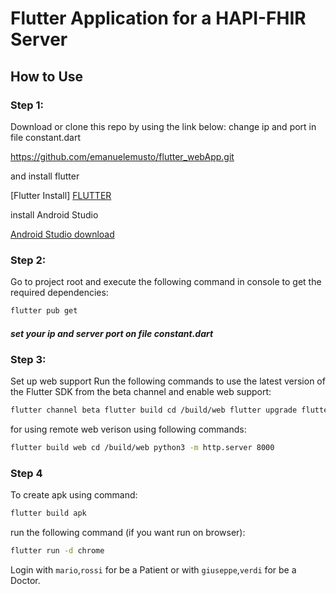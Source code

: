 # Flutter Application for a HAPI-FHIR Server

## How to Use 
 
### Step 1:

Download or clone this repo by using the link below: change ip and port in file constant.dart

https://github.com/emanuelemusto/flutter_webApp.git

and install flutter

[Flutter Install] [FLUTTER]

install Android Studio

[Android Studio download][ANDROIDSTUDIO]

### Step 2:

Go to project root and execute the following command in console to get the required dependencies:
```sh
flutter pub get
```

##### _set your ip and server port on file constant.dart_


### Step 3:

Set up web support Run the following commands to use the latest version of the Flutter SDK from the beta channel and enable web support:
```sh
flutter channel beta flutter build cd /build/web flutter upgrade flutter config --enable-web
```

for using remote web verison using following commands:
```sh
flutter build web cd /build/web python3 -m http.server 8000
```

### Step 4 

To create apk using command: 
```sh
flutter build apk
```

run the following command (if you want run on browser): 
```sh
flutter run -d chrome
```


Login with `mario`,`rossi` for be a Patient or with `giuseppe`,`verdi` for be a Doctor.

[//]: # (These are reference links used in the body of this note and get stripped out when the markdown processor does its job. There is no need to format nicely because it shouldn't be seen. Thanks SO - http://stackoverflow.com/questions/4823468/store-comments-in-markdown-syntax)

   [FLUTTER]: <https://flutter.dev/docs/get-started/install>
   [ANDROIDSTUDIO]: <https://developer.android.com/studio>

